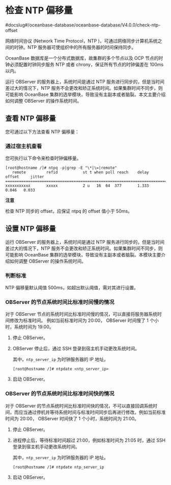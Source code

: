 检查 NTP 偏移量 
===============================
#docslug#/oceanbase-database/oceanbase-database/V4.0.0/check-ntp-offset


网络时间协议 (Network Time Protocol，NTP )，可通过网络同步计算机系统之间的时钟。NTP 服务器可使组织中的所有服务器的时间保持同步。

OceanBase 数据库是一个分布式数据库，故集群的多个节点以及 OCP 节点的时钟必须配置时钟同步服务 NTP 或者 chrony，保证所有节点的时钟偏差在 100ms 以内。

运行 OBServer 的服务器上，系统时间是通过 NTP 服务进行同步的，但是当时间差过大的情况下，NTP 服务不会更改和矫正系统时间。如果集群时间不同步，则可能影响 OceanBase 集群的选举模块，导致没有主副本或者脑裂。本文主要介绍如何调整 OBServer 的操作系统时间。

查看 NTP 偏移量 
-------------------------------

您可通过以下方法查看 NTP 偏移量：

### 通过宿主机查看 

您可执行以下命令来检查时钟偏移量。

```shell
[root@hostname /]# ntpq -p|grep -E "\*|\=|remote"
   remote         refid           st t when poll reach    delay     offset     jitter
==========================================================================
xxxxxxxxxxx       xxxxx           2 u   16  64  377       1.333     0.046   0.033
```


**注意**

检查 NTP 同步的 offset，应保证 ntpq 的 offset 值小于 50ms。

设置 NTP 偏移量 
-------------------------------

运行 OBServer 的服务器上，系统时间是通过 NTP 服务进行同步的，但是当时间差过大的情况下，NTP 服务不会更改和矫正系统时间。如果集群时间不同步，则可能影响 OceanBase 集群的选举模块，导致没有主副本或者脑裂。本模块主要介绍如何调整 OBServer 的操作系统时间。

### 判断标准 

NTP 偏移量默认阈值 500ms，如超出默认阈值，需对其进行设置。

### OBServer 的节点系统时间比标准时间慢的情况 

对于 OBServer 节点的系统时间比标准时间慢的情况，可以直接将服务器系统时间修改为标准时间。 例如当前标准时间为 20:00， OBServer 时间慢了 1 个小时，系统时间为 19:00。

1. 停止 OBServer。

2. OBServer 停止后，通过 SSH 登录到宿主机手动更改系统时间。

   其中，`ntp_server_ip` 为时钟服务器的 IP 地址。

   ```unknow
   [root@hostname /]# ntpdate <ntp_server_ip>
   ```

   

3. 启动 OBServer。

### OBServer 的节点系统时间比标准时间快的情况 

对于 OBServer 的节点系统时间比标准时间快的情况，不可以直接回调系统时间，而应当通过停机并等待系统时间与标准时间同步后再进行修改。例如当前标准时间为 20:00， OBServer 时间快了 1 个小时，系统时间为 21:00。

1. 停止 OBServer。

2. 进程停止后，等待标准时间超过 21:00，例如标准时间为 21:05 时，通过 SSH 登录到宿主机手动更改系统时间。

   其中，`ntp_server_ip` 为时钟服务器的 IP 地址。

   ```unknow
   [root@hostname /]# ntpdate ntp_server_ip
   ```

3. 启动 OBServer。
